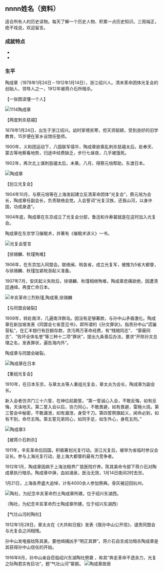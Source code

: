 ## nnnn姓名（资料）

适合所有人的历史读物。每天了解一个历史人物、积累一点历史知识。三观端正，绝不戏说，欢迎留言。  

### 成就特点

- ​
- ​


### 生平



陶成章（1878年1月24日－1912年1月14日），浙江绍兴人。清末革命团体光复会的创始人、领导人之一，1912年被蒋介石所暗杀。

【一张图读懂一个人】

![1114陶成章](1114陶成章.png)

【两度刺杀慈禧】

1878年1月24日，出生于浙江绍兴。幼时家境贫寒，但天资聪颖，受到良好的旧学教育，15岁便在家乡设馆任塾师。

1900年，义和团运动下，八国联军侵华，陶成章欲乘乱刺杀慈禧太后。赴奉天、蒙古等地察看地势，归途中经费缺乏，步行七昼夜，几乎被饿死。

1902年，再次北上谋刺慈禧太后，未果。八月，得蔡元培帮助，东渡日本。

![陶成章](陶成章.jpg)

【创立光复会】

1904年10月，与蔡元培等在上海发起建立反清革命团体“光复会”，蔡元培为会长，陶成章任副会长，负责联络会党。入会誓词“光复汉族，还我山河，以身许国，功成身退”。

1904年底，陶成章在东京成立了光复会分部，鲁迅和许寿裳就是在这时加入光复会。

陶成章在东京学习催眠术，并著有《催眠术讲义》一书。

![光复会誓言](光复会誓言.jpeg)

【徐锡麟、秋瑾殉难】

1906年，在东京加入同盟会。联络闽、皖各省，成立光复军，被推为5省大都督，与徐锡麟、秋瑾加紧皖浙起义准备。

1907年7月，安庆起义失败后，徐锡麟、秋瑾相继殉难，陶成章悲痛欲绝，因遭清廷通缉，再度亡命日本。

![辛亥革命三烈秋瑾,陶成章,徐锡麟](辛亥革命三烈秋瑾,陶成章,徐锡麟.jpeg)

【与同盟会破裂】

1908年，转赴南洋，几遍南洋群岛。因没有足够筹款，与孙中山矛盾激化。陶成章在新加坡发表《同盟会七省意见书》，即所谓的《孙文罪状》。指责孙中山“谎骗营私”，在汇丰银行有巨额存款，贪污两万革命经费，有“残贼同志”、 “蒙蔽同志”、“败坏全体名誉”等三种十二项“罪状”，提出九条善后办法，要求“开除孙文总理之名，发表罪状，遍告海内外”。

陶成章与同盟会破裂。

![陶成章在日本](陶成章在日本.jpg)

【重组光复会】

1910年，在日本东京，与章太炎等人重组光复会，章太炎为会长，陶成章为副会长。

新入会者仿洪门三十六誓，在神位前跪誓。“第一誓诚心入会，不敢反悔，如有反悔，天诛地灭。第二誓入会以后，协力同心，不敢畏避，如有畏避，雷殛火烧。第三誓会中秘密，不敢漏泄，如有漏泄，身受千刀。第四誓祭旗起义，闻命必到，如有不到，命尽五殇。第五誓兄弟同心，如同手足，如生外心，身死五刑。”

![陶成章3](陶成章3.jpeg)

【被蒋介石刺杀】

1911年，辛亥革命后回国，积极筹划光复行动。浙江光复后，被举为省临时参议会议长。参与上海光复行动，是上海大都督的最有力竞争者。

1912年1月，陶成章因病于上海法租界广慈医院疗养。陈其美命令部下蒋介石对陶成章执行暗杀。陶成章中弹，血如涌泉，医治无效，1月14日夜间2时去世。

1月21日，上海各界盛大追悼，计有4000余人参加祭典。骨灰被迎回杭州。

![陶社，为纪念辛亥革命烈士陶成章所建。位于绍兴东湖西。](陶社，为纪念辛亥革命烈士陶成章所建。位于绍兴东湖西。.jpeg)

（陶社，为纪念辛亥革命烈士陶成章所建。位于绍兴东湖西）

【气壮山河的陶社】

1912年1月28日，章太炎在《大共和日报》发表《致孙中山公开信》，谴责同盟会与光复会之间相残。

孙中山发电报给陈其美，要他缉捕凶手“明正其罪”。蒋介石自言成功暗杀陶成章是其获得孙中山信任的开始。

1916年8月，孙中山亲自莅临绍兴东湖陶社祭奠 ，称其“奔走革命不遗余力，光复之际陶君实有巨功”，题“气壮山河”匾额。
![陶成章故居](陶成章故居.jpeg)



